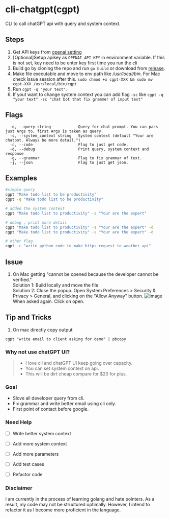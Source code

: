 # cli-chatgpt(cgpt)
CLI to call chatGPT api with query and system context.


## Steps
1. Get API keys from [openai setting](https://platform.openai.com/account/api-keys)
2. [Optional]Setup apikey as `OPENAI_API_KEY` in environment variable. If this is not set, key need to be enter key first time you run the cli
3. Build go by cloning the repo and run `go build` or download from [release](https://github.com/BkrmDahal/cli-chatgpt/releases).
4. Make file executable and move to env path like */usr/local/bin*. For Mac check Issue session after this. 
`sudo chmod +x cgpt-XXX && sudo mv cgpt-XXX /usr/local/bin/cgpt`
5. Run `cgpt -q "your text"`. 
6. If yout want to change system context you can add flag `-sc` like `cgpt -q "your text" -sc "chat bot that fix grammer of input text"`

## Flags
```
  -q, --query string            Query for chat prompt. You can pass just Args to, first Args is taken as query.
  -s, --system_context string   System context (default "Your are chatbot. Always be more detail.")
  -c, --code                    Flag to just get code.
  -d, --debug                   Print query, system context and response
  -g, --grammar                 Flag to fix grammar of text.
  -j, --json                    Flag to just get json.
  ```

## Examples
```bash
#simple query
cgpt "Make todo list to be productivity"
cgpt -q "Make todo list to be productivity"

# added the system context
cgpt "Make todo list to productivity" -s "Your are the expert"

# debug , print more detail
cgpt "Make todo list to productivity" -s "Your are the expert" -d
cgpt "Make todo list to productivity" -s "Your are the expert" -d

# other flag
cgpt -c "write python code to make https request to weather api"

```

## Issue
1. On Mac getting "cannot be opened because the developer cannot be verified."  
Solution 1: Build locally and move the file  
Solution 2: Close the popup. Open System Preferences > Security & Privacy > General, and clicking on the "Allow Anyway" button. 
![image](https://i.imgur.com/Hnhk2I7.png)
When asked again. Click on open.

## Tip and Tricks
1. On mac directly copy output
```
cgpt "write email to client asking for demo" | pbcopy
```


### Why not use chatGPT UI?  
> - I love cli and chatGPT UI keep going over capacity.
> - You can set system context on api. 
> - This will be dirt cheap compare for $20 for plus. 

### Goal
- Slove all developer query from cli. 
- Fix grammar and write better email using cli only. 
- First point of contact before google. 

### Need Help
- [ ] Write better system context
- [ ] Add more system context
- [ ] Add more parameters
- [ ] Add test cases
- [ ] Refactor code


### Disclaimer 
I am currently in the process of learning golang and hate pointers. As a result, my code may not be structured optimally. However, I intend to refactor it as I become more proficient in the language.
